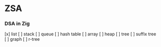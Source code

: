 # ZSA
### DSA in Zig

[x] list
[ ] stack
[ ] queue
[ ] hash table
[ ] array
[ ] heap
[ ] tree
[ ] suffix tree
[ ] graph
[ ] r-tree
